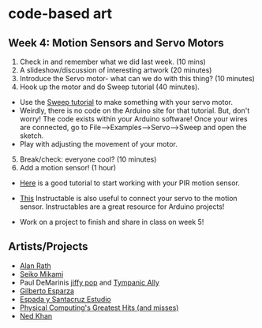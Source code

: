 # code-based art

## Week 4: Motion Sensors and Servo Motors

1. Check in and remember what we did last week. (10 mins)
2. A slideshow/discussion of interesting artwork (20 minutes)
3. Introduce the Servo motor- what can we do with this thing? (10 minutes)
4. Hook up the motor and do Sweep tutorial (40 minutes).
  * Use the [Sweep tutorial](https://www.arduino.cc/en/Tutorial/Sweep) to make something with your servo motor.
  * Weirdly, there is no code on the Arduino site for that tutorial. But, don't worry! The code exists within your Arduino software! Once your wires are connected, go to File-->Examples-->Servo-->Sweep and open the sketch. 
  * Play with adjusting the movement of your motor.  
5. Break/check: everyone cool? (10 minutes)
7. Add a motion sensor! (1 hour)
 * [Here](https://learn.adafruit.com/pir-passive-infrared-proximity-motion-sensor/using-a-pir) is a good tutorial to start working with your PIR motion sensor. 
 * [This](http://www.instructables.com/id/Motion-Activated-Servo/) Instructable is also useful to connect your servo to the motion sensor. Instructables are a great resource for Arduino projects! 


* Work on a project to finish and share in class on week 5!


## Artists/Projects
* [Alan Rath](http://alanrath.org/)
* [Seiko Mikami](http://special.ycam.jp/doc/work/index_en.html)
* Paul DeMarinis [jiffy pop](https://www.youtube.com/watch?v=rNPWAGmPpJA) and [Tympanic Ally](https://www.youtube.com/watch?v=rhG8lSKpyX0)
* [Gilberto Esparza](https://vimeo.com/167715023)
* [Espada y Santacruz Estudio](http://www.espadaysantacruz.com/projects/light-kinetics)
* [Physical Computing's Greatest Hits (and misses)](http://www.tigoe.net/blog/category/physicalcomputing/176/)
* [Ned Khan](http://www.thecjm.org/on-view/currently/negev-wheel-ned-kahn/about)


